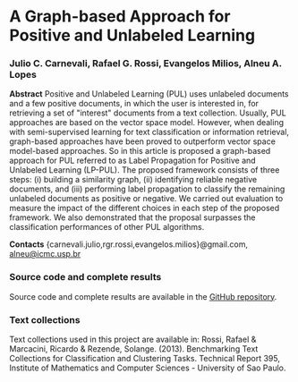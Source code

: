 <h1> A Graph-based Approach for Positive and Unlabeled Learning</h1>

<h3> Julio C. Carnevali, Rafael G. Rossi, Evangelos Milios, Alneu A. Lopes</h3>

<strong>Abstract</strong> Positive and Unlabeled Learning (PUL) uses unlabeled documents and
a few positive documents, in which the user is interested in, for retrieving a set of "interest" documents from a text collection.
Usually, PUL approaches are based on the vector space model. However, when dealing with semi-supervised learning for text classification or information retrieval, graph-based approaches have been proved to outperform vector space model-based approaches. So in this article is proposed a graph-based approach for PUL referred to as Label Propagation for Positive and Unlabeled Learning (LP-PUL). The proposed framework consists of three steps: (i) building a similarity graph, (ii) identifying reliable negative documents, and (iii) performing label propagation to classify the remaining unlabeled documents as positive or negative. We carried out evaluation to measure the impact of the different choices in each step of the proposed framework. We also demonstrated that the proposal surpasses the classification performances of other PUL algorithms.

<strong>Contacts</strong> {carnevali.julio,rgr.rossi,evangelos.milios}@gmail.com, alneu@icmc.usp.br

<h3>Source code and complete results</h3>
Source code and complete results are available in the <a href="https://github.com/juliocarnevali/lp-pul">GitHub repository</a>.

<h3>Text collections</h3>
Text collections used in this project are available in:
Rossi, Rafael & Marcacini, Ricardo & Rezende, Solange. (2013). Benchmarking Text Collections for Classification and Clustering Tasks. Technical Report 395, Institute of Mathematics and Computer Sciences - University of Sao Paulo.
